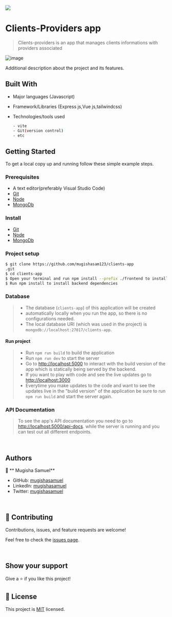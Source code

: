 
![](https://img.shields.io/badge/ClientsProviders-blue)

# Clients-Providers app

> Clients-providers is an app that manages clients informations with providers associated
 
![image](![image](https://user-images.githubusercontent.com/90524466/199809017-ca6adcf7-3dbe-4f12-bce1-d8b2ac29bbb5.png))


Additional description about the project and its features.
## Built With

- Major languages (Javascript)
- Framework/Libraries (Express js,Vue js,tailwindcss)
- Technologies/tools used 
  
  ``` bash
  - vite
  - Git(version control)
  - etc

  ```
## Getting Started

To get a local copy up and running follow these simple example steps.

### Prerequisites
 - A text editor(preferably Visual Studio Code)
 -  [Git](https://git-scm.com/downloads)
 -  [Node](https://nodejs.org/en/download/)
 - [MongoDb](https://www.mongodb.com/try/download/community)
### Install
-  [Git](https://git-scm.com/downloads)
 - [Node](https://nodejs.org/en/download/)
 - [MongoDb](https://www.mongodb.com/try/download/community)
### Project setup

```bash
$ git clone https://github.com/mugishasam123/clients-app
.git
$ cd clients-app
$ Open your terminal and run npm install --prefix ./frontend to install frontend dependencies.
$ Run npm install to install backend dependencies

```
### Database

> - The database (`clients-app`) of this application will be created
> - automatically locally when you run the app, so there is no configurations needed.
> - The local database URI (which was used in the project) is `mongodb://localhost:27017/clients-app`.
#### Run project

> - Run `npm run build` to build the application
> - Run `npm run dev` to start the server
> - Go to [http://localhost:5000](http://localhost:5000) to interact with
>   the build version of the app which is statically being served by the backend.
> - If you want to play with code and see the live updates
>   go to [http://localhost:3000](http://localhost:3000)
> - Everytime you make updates to the code and want to see the updates live
>   in the "build version" of the application be sure to run
>   `npm run build` and start the server again.



### API Documentation

> To see the app's API documentation you need to go to [http://localhost:5000/api-docs](http://localhost:5000/api-docs).
> while the server is running and you can test out all different endpoints.

  <br>

## Authors

👤 ** Mugisha Samuel**

- GitHub: [mugishasamuel](https://github.com/mugishasam123)
- LinkedIn: [mugishasamuel](https://www.linkedin.com/in/mugisha-samuel-55a905208/)
- Twitter: [mugishasamuel](https://twitter.com/mugishasamuel42/)

<br>

## 🤝 Contributing

Contributions, issues, and feature requests are welcome!

Feel free to check the [issues page](https://github.com/mugishasam123/clients-app/issues).

<br>

## Show your support

Give a ⭐️ if you like this project!

## 📝 License

This project is [MIT](https://opensource.org/licenses/MIT) licensed.


